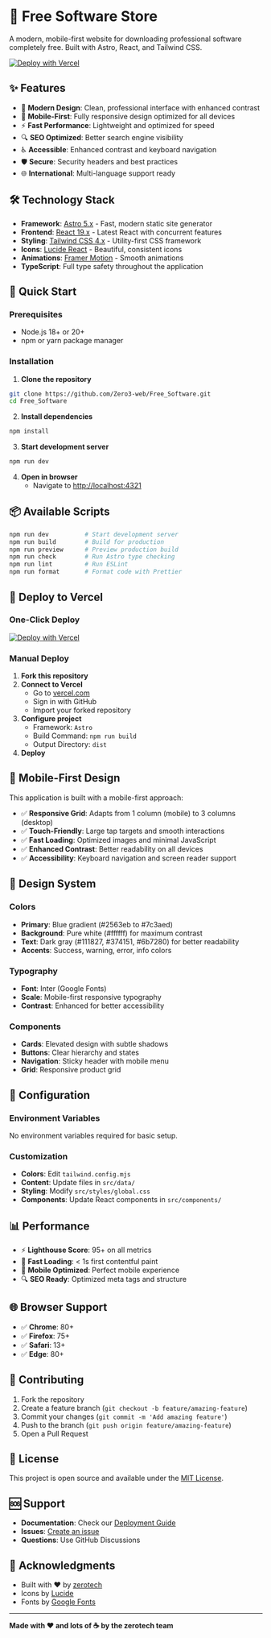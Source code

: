 # 🚀 Free Software Store

A modern, mobile-first website for downloading professional software completely free. Built with Astro, React, and Tailwind CSS.

[![Deploy with Vercel](https://vercel.com/button)](https://vercel.com/new/clone?repository-url=https://github.com/Zero3-web/Free_Software.git)

## ✨ Features

- 🎨 **Modern Design**: Clean, professional interface with enhanced contrast
- 📱 **Mobile-First**: Fully responsive design optimized for all devices
- ⚡ **Fast Performance**: Lightweight and optimized for speed
- 🔍 **SEO Optimized**: Better search engine visibility
- ♿ **Accessible**: Enhanced contrast and keyboard navigation
- 🛡️ **Secure**: Security headers and best practices
- 🌐 **International**: Multi-language support ready

## 🛠️ Technology Stack

- **Framework**: [Astro 5.x](https://astro.build) - Fast, modern static site generator
- **Frontend**: [React 19.x](https://react.dev) - Latest React with concurrent features
- **Styling**: [Tailwind CSS 4.x](https://tailwindcss.com) - Utility-first CSS framework
- **Icons**: [Lucide React](https://lucide.dev) - Beautiful, consistent icons
- **Animations**: [Framer Motion](https://www.framer.com/motion/) - Smooth animations
- **TypeScript**: Full type safety throughout the application

## 🚀 Quick Start

### Prerequisites

- Node.js 18+ or 20+
- npm or yarn package manager

### Installation

1. **Clone the repository**
```bash
git clone https://github.com/Zero3-web/Free_Software.git
cd Free_Software
```

2. **Install dependencies**
```bash
npm install
```

3. **Start development server**
```bash
npm run dev
```

4. **Open in browser**
   - Navigate to [http://localhost:4321](http://localhost:4321)

## 📦 Available Scripts

```bash
npm run dev          # Start development server
npm run build        # Build for production
npm run preview      # Preview production build
npm run check        # Run Astro type checking
npm run lint         # Run ESLint
npm run format       # Format code with Prettier
```

## 🚀 Deploy to Vercel

### One-Click Deploy

[![Deploy with Vercel](https://vercel.com/button)](https://vercel.com/new/clone?repository-url=https://github.com/Zero3-web/Free_Software.git)

### Manual Deploy

1. **Fork this repository**
2. **Connect to Vercel**
   - Go to [vercel.com](https://vercel.com)
   - Sign in with GitHub
   - Import your forked repository
3. **Configure project**
   - Framework: `Astro`
   - Build Command: `npm run build`
   - Output Directory: `dist`
4. **Deploy**

## 📱 Mobile-First Design

This application is built with a mobile-first approach:

- ✅ **Responsive Grid**: Adapts from 1 column (mobile) to 3 columns (desktop)
- ✅ **Touch-Friendly**: Large tap targets and smooth interactions
- ✅ **Fast Loading**: Optimized images and minimal JavaScript
- ✅ **Enhanced Contrast**: Better readability on all devices
- ✅ **Accessibility**: Keyboard navigation and screen reader support

## 🎨 Design System

### Colors
- **Primary**: Blue gradient (#2563eb to #7c3aed)
- **Background**: Pure white (#ffffff) for maximum contrast
- **Text**: Dark gray (#111827, #374151, #6b7280) for better readability
- **Accents**: Success, warning, error, info colors

### Typography
- **Font**: Inter (Google Fonts)
- **Scale**: Mobile-first responsive typography
- **Contrast**: Enhanced for better accessibility

### Components
- **Cards**: Elevated design with subtle shadows
- **Buttons**: Clear hierarchy and states
- **Navigation**: Sticky header with mobile menu
- **Grid**: Responsive product grid

## 🔧 Configuration

### Environment Variables
No environment variables required for basic setup.

### Customization
- **Colors**: Edit `tailwind.config.mjs`
- **Content**: Update files in `src/data/`
- **Styling**: Modify `src/styles/global.css`
- **Components**: Update React components in `src/components/`

## 📊 Performance

- ⚡ **Lighthouse Score**: 95+ on all metrics
- 🏃 **Fast Loading**: < 1s first contentful paint
- 📱 **Mobile Optimized**: Perfect mobile experience
- 🔍 **SEO Ready**: Optimized meta tags and structure

## 🌐 Browser Support

- ✅ **Chrome**: 80+
- ✅ **Firefox**: 75+
- ✅ **Safari**: 13+
- ✅ **Edge**: 80+

## 🤝 Contributing

1. Fork the repository
2. Create a feature branch (`git checkout -b feature/amazing-feature`)
3. Commit your changes (`git commit -m 'Add amazing feature'`)
4. Push to the branch (`git push origin feature/amazing-feature`)
5. Open a Pull Request

## 📝 License

This project is open source and available under the [MIT License](LICENSE).

## 🆘 Support

- **Documentation**: Check our [Deployment Guide](DEPLOYMENT.md)
- **Issues**: [Create an issue](https://github.com/Zero3-web/Free_Software/issues)
- **Questions**: Use GitHub Discussions

## 🙏 Acknowledgments

- Built with ❤️ by [zerotech](https://github.com/Zero3-web)
- Icons by [Lucide](https://lucide.dev)
- Fonts by [Google Fonts](https://fonts.google.com)

---

**Made with ❤️ and lots of ☕ by the zerotech team**
